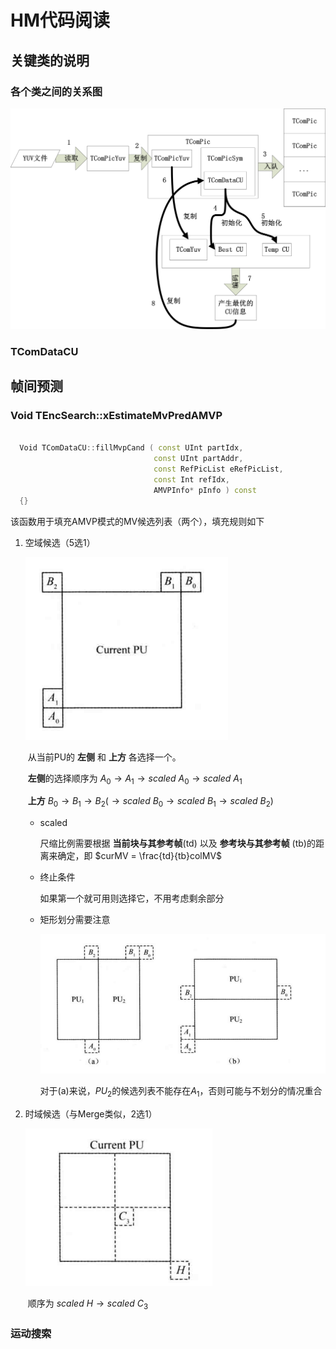 # HM代码阅读

## 关键类的说明

### 各个类之间的关系图

![](img/relationship_between_classes.png)

### TComDataCU


## 帧间预测

### Void TEncSearch::xEstimateMvPredAMVP

```c++

  Void TComDataCU::fillMvpCand ( const UInt partIdx, 
                                const UInt partAddr, 
                                const RefPicList eRefPicList, 
                                const Int refIdx, 
                                AMVPInfo* pInfo ) const
  {}
  ```

  该函数用于填充AMVP模式的MV候选列表（两个），填充规则如下

1.  空域候选（5选1）

     ![inter_symmetric_split_spatial_candidates](img/inter_symmetric_split_spatial_candidates.png)

     ​	从当前PU的 **左侧** 和 **上方** 各选择一个。

     ​	**左侧**的选择顺序为 $A_0 \rightarrow A_1 \rightarrow scaled\ A_0 \rightarrow scaled\ A_1$

     ​	**上方** $B_0 \rightarrow B_1 \rightarrow B_2 ( \rightarrow scaled\ B_0 \rightarrow scaled\ B_1 \rightarrow scaled\ B_2)$

     * scaled

       尺缩比例需要根据 **当前块与其参考帧**(td) 以及 **参考块与其参考帧** (tb)的距离来确定，即 $curMV = \frac{td}{tb}colMV$

     - 终止条件

       如果第一个就可用则选择它，不用考虑剩余部分

     - 矩形划分需要注意

       ![inter_asymmetric_split_spatial_candidates](img\inter_asymmetric_split_spatial_candidates.png)

       对于(a)来说，$PU_2$的候选列表不能存在$A_1$，否则可能与不划分的情况重合

2.  时域候选（与Merge类似，2选1）

     ![inter_temporal_candidates](img/inter_temporal_candidates.png)

     ​	顺序为 $scaled\ H \rightarrow scaled\ C_3$
### 运动搜索
